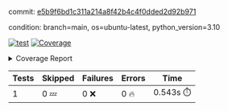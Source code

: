 commit: [e5b9f6bd1c311a214a8f42b4c4f0dded2d92b971](https://github.com/rcmdnk/python-template/tree/e5b9f6bd1c311a214a8f42b4c4f0dded2d92b971)

condition: branch=main, os=ubuntu-latest, python_version=3.10

[![test](https://github.com/rcmdnk/python-template/actions/workflows/test.yml/badge.svg)](https://github.com/rcmdnk/python-template/actions/runs/5371976517)
<a href="https://github.com/rcmdnk/python-template/blob/e5b9f6bd1c311a214a8f42b4c4f0dded2d92b971/README.md"><img alt="Coverage" src="https://img.shields.io/badge/Coverage-100%25-brightgreen.svg" /></a><details><summary>Coverage Report </summary><table><tr><th>File</th><th>Stmts</th><th>Miss</th><th>Cover</th></tr><tbody><tr><td><b>TOTAL</b></td><td><b>1</b></td><td><b>0</b></td><td><b>100%</b></td></tr></tbody></table></details>

| Tests | Skipped | Failures | Errors | Time |
| ----- | ------- | -------- | -------- | ------------------ |
| 1 | 0 :zzz: | 0 :x: | 0 :fire: | 0.543s :stopwatch: |

